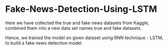# Fake-News-Detection-Using-LSTM

Here we have collected the true and fake news datasets from Kaggle, combined them into a new data set names true and fake datasets.

Hence, we trained the model on given dataset using RNN technique - LSTM, to build a fake news detection model.
